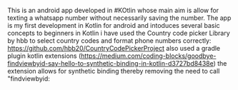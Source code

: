 This is an android app developed in #KOtlin whose main aim is allow for texting a whatsapp number without necessarily saving the number.
The app is my first development in Kotlin for android and intoduces several basic concepts to beginners in Kotlin
i have used the Country code picker Library by hbb to select country codes and format phone numbers correctly: https://github.com/hbb20/CountryCodePickerProject
also used a gradle plugin kotlin extensions (https://medium.com/coding-blocks/goodbye-findviewbyid-say-hello-to-synthetic-binding-in-kotlin-d3727bd8438e) the extension allows for synthetic binding thereby removing the need to call "findviewbyid:
